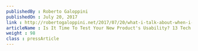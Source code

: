 ```yaml
---
publishedBy : Roberto Galoppini
publishedOn : July 20, 2017
link : http://robertogaloppini.net/2017/07/20/what-i-talk-about-when-i-talk-about-open-source-sustainability/
articleName : Is It Time To Test Your New Product's Usability? 13 Tech Experts Weigh In
weight : 98 
class : pressArticle
---
```

